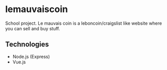 # lemauvaiscoin

School project.
Le mauvais coin is a leboncoin/craigslist like website where you can sell and buy stuff.

## Technologies
* Node.js (Express)
* Vue.js
